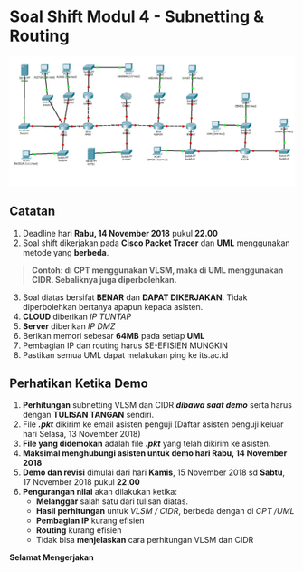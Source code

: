 # Soal Shift Modul 4 - Subnetting & Routing

![Gambar Topologi](img/topologi.jpg)

## Catatan
1. Deadline hari **Rabu, 14 November 2018** pukul **22.00**
2. Soal shift dikerjakan pada **Cisco Packet Tracer** dan **UML** menggunakan metode yang **berbeda**.
> **Contoh: di CPT menggunakan VLSM, maka di UML menggunakan CIDR. Sebaliknya juga diperbolehkan.**
3. Soal diatas bersifat **BENAR** dan **DAPAT DIKERJAKAN**. Tidak diperbolehkan bertanya apapun kepada asisten.
4. **CLOUD** diberikan *IP TUNTAP*
5. **Server** diberikan *IP DMZ*
6. Berikan memori sebesar **64MB** pada setiap **UML**
7. Pembagian IP dan routing harus SE-EFISIEN MUNGKIN
8. Pastikan semua UML dapat melakukan ping ke its.ac.id

## Perhatikan Ketika Demo
1. **Perhitungan** subnetting VLSM dan CIDR **_dibawa saat demo_** serta harus dengan **TULISAN TANGAN** sendiri.
2. File **_.pkt_** dikirim ke email asisten penguji (Daftar asisten penguji keluar hari Selasa, 13 November 2018)
3. **File yang didemokan** adalah file **_.pkt_** yang telah dikirim ke asisten.
4. **Maksimal menghubungi asisten untuk demo hari Rabu, 14 November 2018**
5. **Demo dan revisi** dimulai dari hari **Kamis**, 15 November 2018 sd **Sabtu**, 17 November 2018 pukul **22.00**
6. **Pengurangan nilai** akan dilakukan ketika:
    - **Melanggar** salah satu dari tulisan diatas.
    - **Hasil perhitungan** untuk *VLSM / CIDR*, berbeda dengan di *CPT /UML*
    - **Pembagian IP** kurang efisien
    - **Routing** kurang efisien
    - Tidak bisa **menjelaskan** cara perhitungan VLSM dan CIDR


**Selamat Mengerjakan**
